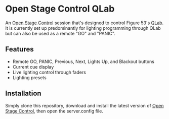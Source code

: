 # Open Stage Control QLab

An [Open Stage Control](https://github.com/jean-emmanuel/open-stage-control) session that's designed to control Figure 53's [QLab](https://qlab.app/). It is currently set up predominantly for lighting programming through QLab but can also be used as a remote "GO" and "PANIC". 

## Features

- Remote GO, PANIC, Previous, Next, Lights Up, and Blackout buttons
- Current cue display
- Live lighting control through faders
- Lighting presets

## Installation

Simply clone this repository, download and install the latest version of [Open Stage Control](https://github.com/jean-emmanuel/open-stage-control/releases/latest), then open the server.config file.